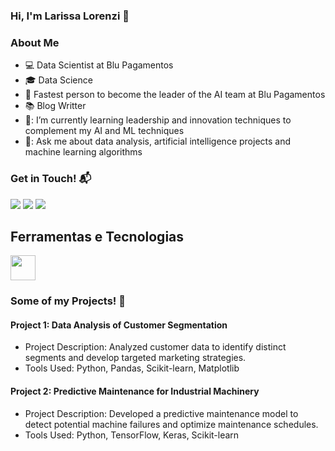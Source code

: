 ### Hi, I'm Larissa Lorenzi 👋

### About Me
- 💻 Data Scientist at Blu Pagamentos
- 🎓 Data Science
- 🚀 Fastest person to become the leader of the AI team at Blu Pagamentos
- 📚 Blog Writter
- 🌱: I’m currently learning leadership and innovation techniques to complement my AI and ML techniques
- 💬: Ask me about data analysis, artificial intelligence projects and machine learning algorithms

### Get in Touch! 📬

<div>
<a href="https://instagram.com/larissa.lorenzi" target="_blank"><img src="https://img.shields.io/badge/-Instagram-%23E4405F?style=for-the-badge&logo=instagram&logoColor=white" target="_blank"></a>
<a href = "mailto:lorenzilarissa@gmail.com"><img src="https://img.shields.io/badge/Gmail-D14836?style=for-the-badge&logo=gmail&logoColor=white" target="_blank"></a>
<a href="https://www.linkedin.com/in/larissalorenzi" target="_blank"><img src="https://img.shields.io/badge/-LinkedIn-%230077B5?style=for-the-badge&logo=linkedin&logoColor=white" target="_blank"></a>   
</div>

## Ferramentas e Tecnologias

<img src="https://cdn.jsdelivr.net/gh/devicons/devicon/icons/git/git-original.svg" width="40" height="40"/>

### Some of my Projects! 🎨

#### Project 1: Data Analysis of Customer Segmentation
- Project Description: Analyzed customer data to identify distinct segments and develop targeted marketing strategies.
- Tools Used: Python, Pandas, Scikit-learn, Matplotlib

#### Project 2: Predictive Maintenance for Industrial Machinery
- Project Description: Developed a predictive maintenance model to detect potential machine failures and optimize maintenance schedules.
- Tools Used: Python, TensorFlow, Keras, Scikit-learn
